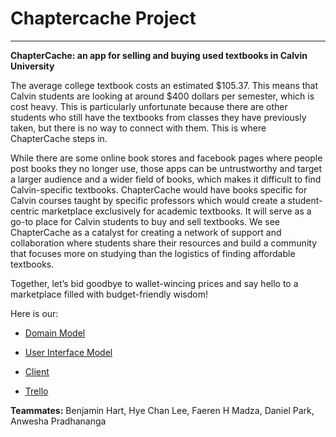 # Chaptercache Project
--- 

**ChapterCache: an app for selling and buying used textbooks in Calvin University**

The average college textbook costs an estimated $105.37. This means that Calvin students are looking at around $400 dollars per semester, which is cost heavy.  This is particularly unfortunate because there are other students who still have the textbooks from classes they have previously taken, but there is no way to connect with them. This is where ChapterCache steps in.

While there are some online book stores and facebook pages where people post books they no longer use, those apps can be untrustworthy and target a larger audience and a wider field of books, which makes it difficult to find Calvin-specific textbooks. ChapterCache would have books specific for Calvin courses taught by specific professors which would create a student-centric marketplace exclusively for academic textbooks. It will serve as a go-to place for Calvin students to buy and sell textbooks. We see ChapterCache as a catalyst for creating a network of support and collaboration where students share their resources and build a community that focuses more on studying than the logistics of finding affordable textbooks. 

Together, let’s bid goodbye to wallet-wincing prices and say hello to a marketplace filled with budget-friendly wisdom!

Here is our:

- [Domain Model](https://github.com/calvin-cs262-fall2023-teamG/Project/blob/main/images/Domain%20Model.png)

- [User Interface Model](https://github.com/calvin-cs262-fall2023-teamG/Project/blob/main/images/User%20Interface%20Model.jpg)

- [Client](https://github.com/calvin-cs262-fall2023-teamG/Client)

- [Trello](https://trello.com/b/ONBkWuzC/cs262g-the-chapter-cachers)



**Teammates:**
Benjamin Hart, Hye Chan Lee, Faeren H Madza, Daniel Park, Anwesha Pradhananga
